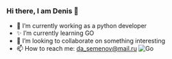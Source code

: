 ### Hi there, I am Denis 👋



- 🔭 I’m currently working  as a python developer
- ✨ I’m currently learning GO
- 👯 I’m looking to collaborate on something interesting
- 📫 How to reach me: da_semenov@mail.ru
![Go](https://img.shields.io/badge/go-%2300ADD8.svg?style=for-the-badge&logo=go&logoColor=white)
